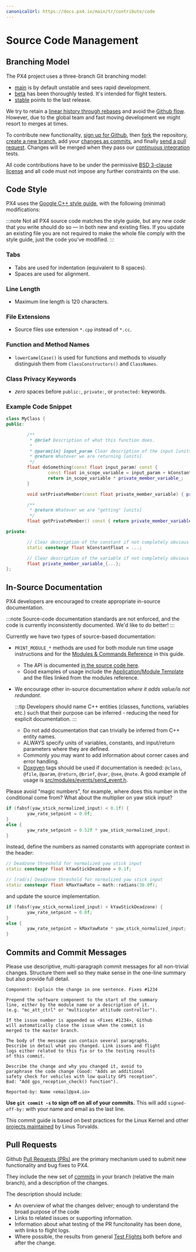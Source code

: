 ```yaml
---
canonicalUrl: https://docs.px4.io/main/tr/contribute/code
---
```


# Source Code Management

## Branching Model

The PX4 project uses a three-branch Git branching model:

* [main](https://github.com/PX4/PX4-Autopilot/tree/main) is by default unstable and sees rapid development.
* [beta](https://github.com/PX4/PX4-Autopilot/tree/beta) has been thoroughly tested. It's intended for flight testers.
* [stable](https://github.com/PX4/PX4-Autopilot/tree/stable) points to the last release.

We try to retain a [linear history through rebases](https://www.atlassian.com/git/tutorials/rewriting-history) and avoid the [Github flow](https://docs.github.com/en/get-started/quickstart/github-flow). However, due to the global team and fast moving development we might resort to merges at times.

To contribute new functionality, [sign up for Github](https://docs.github.com/en/get-started/signing-up-for-github/signing-up-for-a-new-github-account), then [fork](https://docs.github.com/en/get-started/quickstart/fork-a-repo) the repository, [create a new branch](https://docs.github.com/en/pull-requests/collaborating-with-pull-requests/proposing-changes-to-your-work-with-pull-requests/creating-and-deleting-branches-within-your-repository), add your [changes as commits](#commits-and-commit-messages), and finally [send a pull request](#pull-requests). Changes will be merged when they pass our [continuous integration](https://en.wikipedia.org/wiki/Continuous_integration) tests.

All code contributions have to be under the permissive [BSD 3-clause license](https://opensource.org/licenses/BSD-3-Clause) and all code must not impose any further constraints on the use.

## Code Style

PX4 uses the [Google C++ style guide](https://google.github.io/styleguide/cppguide.html), with the following (minimal) modifications:

:::note
Not all PX4 source code matches the style guide, but any _new code_ that you write should do so — in both new and existing files. If you update an existing file you are not required to make the whole file comply with the style guide, just the code you've modified.
:::

### Tabs

- Tabs are used for indentation (equivalent to 8 spaces).
- Spaces are used for alignment.

### Line Length

- Maximum line length is 120 characters.

### File Extensions

- Source files use extension `*.cpp` instead of `*.cc`.

### Function and Method Names

- `lowerCamelCase()` is used for functions and methods to *visually* distinguish them from `ClassConstructors()` and `ClassNames`.

### Class Privacy Keywords

- *zero* spaces before `public:`, `private:`, or `protected:` keywords.

### Example Code Snippet

```cpp
class MyClass {
public:

        /**
         * @brief Description of what this function does.
         *
         * @param[in] input_param Clear description of the input [units]
         * @return Whatever we are returning [units]
         */
        float doSomething(const float input_param) const {
                const float in_scope_variable = input_param + kConstantFloat;
                return in_scope_variable * private_member_variable_;
        }

        void setPrivateMember(const float private_member_variable) { private_member_variable_ = private_member_variable; }

        /**
         * @return Whatever we are "getting" [units]
         */
        float getPrivateMember() const { return private_member_variable_; }

private:

        // Clear description of the constant if not completely obvious from the name [units]
        static constexpr float kConstantFloat = ...;  

        // Clear description of the variable if not completely obvious from the name [units]
        float private_member_variable_{...};
};
```

## In-Source Documentation

PX4 developers are encouraged to create appropriate in-source documentation.

:::note
Source-code documentation standards are not enforced, and the code is currently inconsistently documented.
We'd like to do better!
:::

Currently we have two types of source-based documentation:
- `PRINT_MODULE_*` methods are used for both module run time usage instructions and for the [Modules & Commands Reference](../modules/modules_main.md) in this guide.
  - The API is documented [in the source code here](https://github.com/PX4/PX4-Autopilot/blob/v1.8.0/src/platforms/px4_module.h#L381).
  - Good examples of usage include the [Application/Module Template](../modules/modules_template.md) and the files linked from the modules reference.
- We encourage other in-source documentation *where it adds value/is not redundant*.

  :::tip
Developers should name C++ entities (classes, functions, variables etc.) such that their purpose can be inferred - reducing the need for explicit documentation.
:::

  - Do not add documentation that can trivially be inferred from C++ entity names.
  - ALWAYS specify units of variables, constants, and input/return parameters where they are defined.
  - Commonly you may want to add information about corner cases and error handling.
  - [Doxgyen](http://www.doxygen.nl/) tags should be used if documentation is needed: `@class`, `@file`, `@param`, `@return`, `@brief`, `@var`, `@see`, `@note`. A good example of usage is [src/modules/events/send_event.h](https://github.com/PX4/PX4-Autopilot/blob/release/1.14/src/modules/events/send_event.h).

Please avoid "magic numbers", for example, where does this number in the conditional come from? What about the multiplier on yaw stick input?

```cpp
if (fabsf(yaw_stick_normalized_input) < 0.1f) {
        yaw_rate_setpoint = 0.0f;
}
else {
        yaw_rate_setpoint = 0.52f * yaw_stick_normalized_input;
}
```

Instead, define the numbers as named constants with appropriate context in the header:

```cpp
// Deadzone threshold for normalized yaw stick input
static constexpr float kYawStickDeadzone = 0.1f;

// [rad/s] Deadzone threshold for normalized yaw stick input
static constexpr float kMaxYawRate = math::radians(30.0f);
```

and update the source implementation.
```cpp
if (fabsf(yaw_stick_normalized_input) < kYawStickDeadzone) {
        yaw_rate_setpoint = 0.0f;
}
else {
        yaw_rate_setpoint = kMaxYawRate * yaw_stick_normalized_input;
}
```

## Commits and Commit Messages

Please use descriptive, multi-paragraph commit messages for all non-trivial changes. Structure them well so they make sense in the one-line summary but also provide full detail.

```
Component: Explain the change in one sentence. Fixes #1234

Prepend the software component to the start of the summary
line, either by the module name or a description of it.
(e.g. "mc_att_ctrl" or "multicopter attitude controller").

If the issue number is appended as <Fixes #1234>, Github
will automatically close the issue when the commit is
merged to the master branch.

The body of the message can contain several paragraphs.
Describe in detail what you changed. Link issues and flight
logs either related to this fix or to the testing results
of this commit.

Describe the change and why you changed it, avoid to
paraphrase the code change (Good: "Adds an additional
safety check for vehicles with low quality GPS reception".
Bad: "Add gps_reception_check() function").

Reported-by: Name <email@px4.io>
```

**Use **`git commit -s`** to sign off on all of your commits.** This will add `signed-off-by:` with your name and email as the last line.

This commit guide is based on best practices for the Linux Kernel and other [projects maintained](https://github.com/torvalds/subsurface-for-dirk/blob/a48494d2fbed58c751e9b7e8fbff88582f9b2d02/README#L88-L115) by Linus Torvalds.

## Pull Requests

Github [Pull Requests (PRs)](https://docs.github.com/en/pull-requests/collaborating-with-pull-requests/proposing-changes-to-your-work-with-pull-requests/about-pull-requests) are the primary mechanism used to submit new functionality and bug fixes to PX4.

They include the new set of [commits](#commits-and-commit-messages) in your branch (relative the main branch), and a description of the changes.

The description should include:
- An overview of what the changes deliver; enough to understand the broad purpose of the code
- Links to related issues or supporting information.
- Information about what testing of the PR funcitonality has been done, with links to flight logs.
- Where possible, the results from general [Test Flights](../test_and_ci/test_flights.md) both before and after the change.

